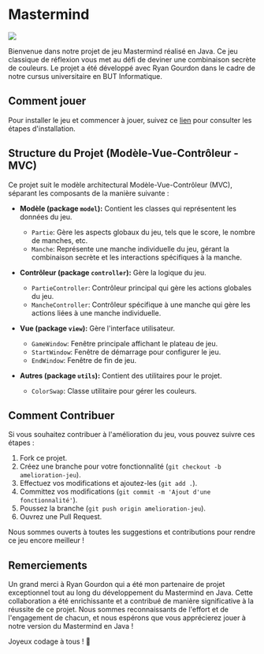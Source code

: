 Mastermind
==========

![](mastermind.jpg)

Bienvenue dans notre projet de jeu Mastermind réalisé en Java. Ce jeu classique de réflexion vous met au défi de deviner une combinaison secrète de couleurs. Le projet a été développé avec Ryan Gourdon dans le cadre de notre cursus universitaire en BUT Informatique.

## Comment jouer

Pour installer le jeu et commencer à jouer, suivez ce [lien](./INSTALL.md) pour consulter les étapes d'installation.

## Structure du Projet (Modèle-Vue-Contrôleur - MVC)

Ce projet suit le modèle architectural Modèle-Vue-Contrôleur (MVC), séparant les composants de la manière suivante :

- **Modèle (package `model`):** Contient les classes qui représentent les données du jeu.
  - `Partie`: Gère les aspects globaux du jeu, tels que le score, le nombre de manches, etc.
  - `Manche`: Représente une manche individuelle du jeu, gérant la combinaison secrète et les interactions spécifiques à la manche.

- **Contrôleur (package `controller`):** Gère la logique du jeu.
  - `PartieController`: Contrôleur principal qui gère les actions globales du jeu.
  - `MancheController`: Contrôleur spécifique à une manche qui gère les actions liées à une manche individuelle.

- **Vue (package `view`):** Gère l'interface utilisateur.
  - `GameWindow`: Fenêtre principale affichant le plateau de jeu.
  - `StartWindow`: Fenêtre de démarrage pour configurer le jeu.
  - `EndWindow`: Fenêtre de fin de jeu.

- **Autres (package `utils`):** Contient des utilitaires pour le projet.
  - `ColorSwap`: Classe utilitaire pour gérer les couleurs.

## Comment Contribuer

Si vous souhaitez contribuer à l'amélioration du jeu, vous pouvez suivre ces étapes :

1. Fork ce projet.
2. Créez une branche pour votre fonctionnalité (`git checkout -b amelioration-jeu`).
3. Effectuez vos modifications et ajoutez-les (`git add .`).
4. Committez vos modifications (`git commit -m 'Ajout d'une fonctionnalité'`).
5. Poussez la branche (`git push origin amelioration-jeu`).
6. Ouvrez une Pull Request.

Nous sommes ouverts à toutes les suggestions et contributions pour rendre ce jeu encore meilleur !

## Remerciements

Un grand merci à Ryan Gourdon qui a été mon partenaire de projet exceptionnel tout au long du développement du Mastermind en Java. Cette collaboration a été enrichissante et a contribué de manière significative à la réussite de ce projet. Nous sommes reconnaissants de l'effort et de l'engagement de chacun, et nous espérons que vous apprécierez jouer à notre version du Mastermind en Java !

Joyeux codage à tous ! 🚀

